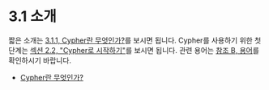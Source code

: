 # 3.1 소개

짧은 소개는 [3.1.1, Cypher란 무엇인가?](/chapter3/chapter3_1_1.md)를 보시면 됩니다. Cypher를 사용하기 위한 첫단계는 [섹션 2.2, "Cypher로 시작하기"](/chapter2/chapter2_2.md)를 보시면 됩니다. 관련 용어는 [참조 B, 용어](/appendixB.md)를 확인하시기 바랍니다.

* [Cypher란 무엇인가?](/chapter3/chapter3_1_1.md)



